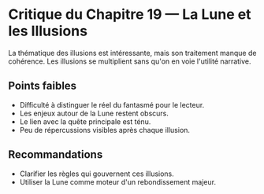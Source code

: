 # Critique du Chapitre 19 — La Lune et les Illusions

La thématique des illusions est intéressante, mais son traitement manque de cohérence. Les illusions se multiplient sans qu'on en voie l'utilité narrative.

## Points faibles
- Difficulté à distinguer le réel du fantasmé pour le lecteur.
- Les enjeux autour de la Lune restent obscurs.
- Le lien avec la quête principale est ténu.
- Peu de répercussions visibles après chaque illusion.

## Recommandations
- Clarifier les règles qui gouvernent ces illusions.
- Utiliser la Lune comme moteur d'un rebondissement majeur.
